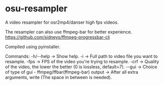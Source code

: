 # osu-resampler
A video resampler for osr2mp4/danser high fps videos.

The resampler can also use ffmpeg-bar for better experience. https://github.com/sidneys/ffmpeg-progressbar-cli

Compiled using pyinstaller.

Commands:
-h/--help -> Show help.
-i -> Full path to video file you want to resample.
-fps -> FPS of the video you're trying to resample.
-crf -> Quality of the video, the lower the better (0 is lossless, default=7).
--gui -> Choice of type of gui - ffmpeg/ffbar(ffmpeg-bar)
output -> After all extra arguments, write <Output folder path> <Output video name> (The space in between is needed).
